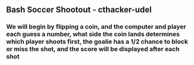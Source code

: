 ## Bash Soccer Shootout - cthacker-udel


### We will begin by flipping a coin, and the computer and player each guess a number, what side the coin lands determines which player shoots first, the goalie has a 1/2 chance to block or miss the shot, and the score will be displayed after each shot
